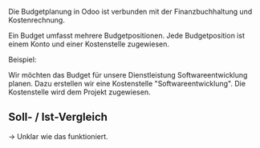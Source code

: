Die Budgetplanung in Odoo ist verbunden mit der Finanzbuchhaltung und Kostenrechnung.

Ein Budget umfasst mehrere Budgetpositionen. Jede Budgetposition ist einem Konto und einer Kostenstelle zugewiesen.

Beispiel:

Wir möchten das Budget für unsere Dienstleistung Softwareentwicklung planen. Dazu erstellen wir eine Kostenstelle "Softwareentwicklung". Die Kostenstelle wird dem Projekt zugewiesen.

## Soll- / Ist-Vergleich

-> Unklar wie das funktioniert.